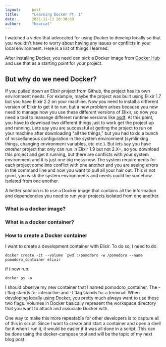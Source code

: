 ```yaml
---
layout:     post
title:      "Learning Docker Pt. 1"
date:       2021-11-13 20:30:00
author:     "bearcat"
---
```


 I watched a video that advocated for using Docker to develop locally so that you wouldn't have to worry about having any issues or conflicts in your local environment. Here is a list of things I learned:

After installing Docker, you need can pick a Docker image from [Docker Hub]("https://hub.docker.com/search?q=elixir&type=image") and use that as a starting point for your project. 

## But why do we need Docker?

If you pulled down an Elixir project from Github, the project has its own environment needs.
For example, maybe the project was built using Elixir 1.7 but you have Elixir 2.2 on your machine. Now you
need to install a different version of Elixir to get it to run, but a new problem arises because you now need to manage how you use these different versions of Elixir, so now you need a tool to manange different runtime versions like [asdf]("http://asdf-vm.com/"). At this point, you have to download two different things just to work get the project up and running. Lets say you are successful at getting the project to run on your machine after downloading "all the things," but you had to do a bunch of miscellaneous configuration in the system environment (symlinking things, changing environment variables, etc etc.). But lets say you have _another_ project that only can run in Elixir 1.9 but not 2.X+, so you download this project and get it running, but there are conflicts with your system environment and it is just one big mess now. The system requirements for each project come into conflict with one another and you are seeing errors in the command line and now you want to pull all your hair out. This is not good, you wish the system environments and needs could be somehow isolated from one another.

A better solution is to use a Docker image that contains all the information and dependencies you need to run your projects isolated from one another.

### What is a docker image?

### What is a docker container?

### How to create a Docker container

I want to create a development container with Elixir. To do so, I need to do:

```
docker create -it --volume `pwd`:/pomodoro -w /pomodoro --name pomodoro_container elixir
```
If I now run:

```
docker ps -a
```
I should observe my new container that I named pomodoro_container. The -i flag stands for interactive and -t flag stands for a terminal. When developing locally using Docker, you pretty much always want to use these two flags. Volumes in Docker basically represent the workspace directory that you want to attach and associate Docker with. 

One way to make this more repeatable for other developers is to capture all of this in script. 
Since I want to create and start a container and open a shell for it when I run it, it would be easier
if it was all done in a script. This can be done using the docker-compose tool and will be the topic of my next blog post